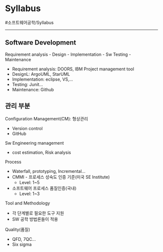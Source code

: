 # Syllabus
#소프트웨어공학/Syllabus

---
## Software Development
Requirement analysis - Design - Implementation - Sw Testing - Maintenance
- Requirement analysis: DOORS, IBM Project management tool
- DesignL: ArgoUML, StarUML
- Implementation: eclipse, VS,...
- Testing: Junit...
- Maintenance: Github

## 관리 부분
Configuration Management(CM): 형상관리
- Version control
- GitHub

Sw Engineering management
- cost estimation, Risk analysis

Process
- Waterfall, prototyping, Incremental...
- CMMI - 프로세스 성숙도 인증 기준(미국 SE Institute)
    - Level: 1~5
- 소프트웨어 프로세스 품질인증(국내)
    - Level: 1~3

Tool and Methodology
- 각 단계별로 필요한 도구 지원
- SW 공학 방법론들이 적용

Quality(품질)
- QFD, 7QC...
- Six sigma